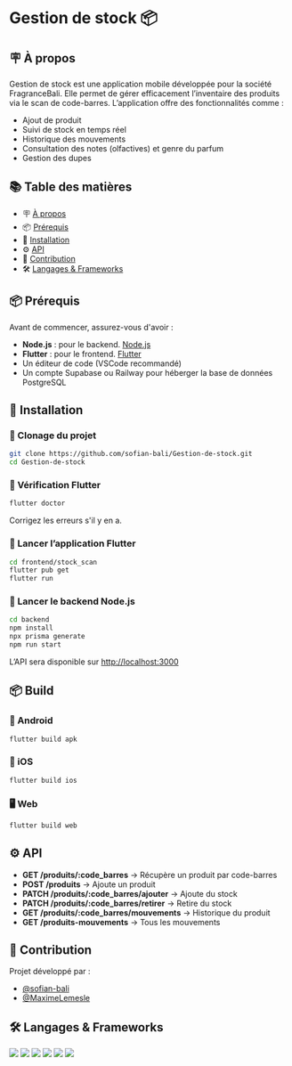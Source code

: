 # Gestion de stock 📦

## 🪧 À propos

Gestion de stock est une application mobile développée pour la société FragranceBali. Elle permet de gérer efficacement l’inventaire des produits via le scan de code-barres. L’application offre des fonctionnalités comme :
- Ajout de produit
- Suivi de stock en temps réel
- Historique des mouvements
- Consultation des notes (olfactives) et genre du parfum
- Gestion des dupes

## 📚 Table des matières

- 🪧 [À propos](#à-propos)
- 📦 [Prérequis](#prérequis)
- 🚀 [Installation](#installation)
- ⚙️ [API](#api)
- 🤝 [Contribution](#contribution)
- 🛠️ [Langages & Frameworks](#langages--frameworks)

## 📦 Prérequis

Avant de commencer, assurez-vous d'avoir :

- **Node.js** : pour le backend. [Node.js](https://nodejs.org/)
- **Flutter** : pour le frontend. [Flutter](https://docs.flutter.dev/get-started/install)
- Un éditeur de code (VSCode recommandé)
- Un compte Supabase ou Railway pour héberger la base de données PostgreSQL

## 🚀 Installation

### 📂 Clonage du projet

```bash
git clone https://github.com/sofian-bali/Gestion-de-stock.git
cd Gestion-de-stock
```

### 🔧 Vérification Flutter

```bash
flutter doctor
```

Corrigez les erreurs s'il y en a.

### 📲 Lancer l’application Flutter

```bash
cd frontend/stock_scan
flutter pub get
flutter run
```

### 🔧 Lancer le backend Node.js

```bash
cd backend
npm install
npx prisma generate
npm run start
```

L’API sera disponible sur [http://localhost:3000](http://localhost:3000)

## 📦 Build

### 🤖 Android

```bash
flutter build apk
```

### 🍏 iOS

```bash
flutter build ios
```

### 🖥️ Web

```bash
flutter build web
```

## ⚙️ API

- **GET /produits/:code_barres** → Récupère un produit par code-barres
- **POST /produits** → Ajoute un produit
- **PATCH /produits/:code_barres/ajouter** → Ajoute du stock
- **PATCH /produits/:code_barres/retirer** → Retire du stock
- **GET /produits/:code_barres/mouvements** → Historique du produit
- **GET /produits-mouvements** → Tous les mouvements

## 🤝 Contribution

Projet développé par :

- [@sofian-bali](https://github.com/sofian-bali)
- [@MaximeLemesle](https://github.com/MaximeLemesle)

## 🛠️ Langages & Frameworks

<img src="https://img.shields.io/badge/Framework-Flutter-blue?style=flat&logo=flutter&logoColor=white" />
<img src="https://img.shields.io/badge/Code-Dart-336791?style=flat&logo=dart&logoColor=white" />
<img src="https://img.shields.io/badge/Code-Node.js-339933?style=flat&logo=node.js&logoColor=whitee" />
<img src="https://img.shields.io/badge/Framework-Express.js-lightgray?style=flat&logo=express&logoColor=white"/>
<img src="https://img.shields.io/badge/ORM-Prisma-2D3748?style=flat&logo=prisma&logoColor=white" />
<img src="https://img.shields.io/badge/Database-PostgreSQL-4169E1?style=flat&logo=postgresql&logoColor=white" />
